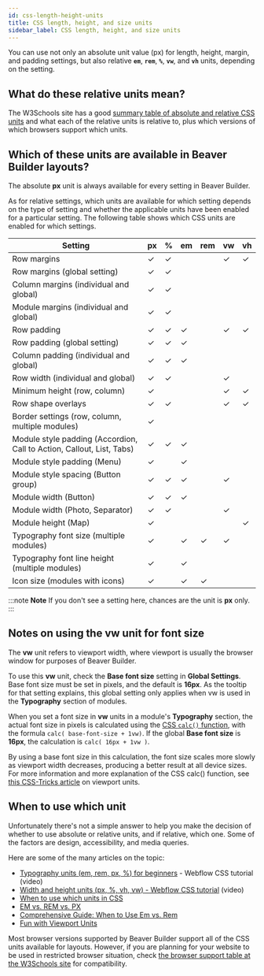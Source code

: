 ```yaml
---
id: css-length-height-units
title: CSS length, height, and size units
sidebar_label: CSS length, height, and size units
---
```


You can use not only an absolute unit value (px) for length, height, margin,
and padding settings, but also relative **`em`**, **`rem`**, **`%`**, **`vw`**,
and **`vh`** units, depending on the setting.

## What do these relative units mean?

The W3Schools site has a good [summary table of absolute and relative CSS units](https://www.w3schools.com/cssref/css_units.asp) and what each of the relative units is relative to, plus which versions of which browsers support
which units.

##  Which of these units are available in Beaver Builder layouts?

The absolute **px** unit is always available for every setting in Beaver
Builder.

As for relative settings, which units are available for which setting depends
on the type of setting and whether the applicable units have been enabled for
a particular setting. The following table shows which CSS units are enabled
for which settings.

Setting  |  px  |  %  |  em  |  rem  |  vw  |  vh  
---|---|---|---|---|---|---  
Row margins  |  ✓  |  ✓  |  |  |  ✓  |  ✓  
Row margins (global setting)  |  ✓  |  ✓  |  |  |  |  
Column margins (individual and global)  |  ✓  |  ✓  |  |  |  |  
Module margins (individual and global)  |  ✓  |  ✓  |  |  |  |  
Row padding  |  ✓  |  ✓  |  ✓  |  |  ✓  |  ✓  
Row padding (global setting)  |  ✓  |  ✓  |  ✓  |  |  |  
Column padding (individual and global)  |  ✓  |  ✓  |  ✓  |  |  |  
Row width (individual and global)  |  ✓  |  ✓  |  |  |  ✓  |  
Minimum height (row, column)  |  ✓  |  |  |  |  ✓  |  ✓  
Row shape overlays  |  ✓  |  ✓  |  |  |  ✓  |  ✓  
Border settings (row, column, multiple modules)  |  ✓  |  |  |  |  |  
Module style padding (Accordion, Call to Action, Callout, List, Tabs)  |  ✓  |  ✓  |  ✓  |  |  |  
Module style padding (Menu)  |  ✓  |  |  ✓  |  |  |  
Module style spacing (Button group)  |  ✓  |   ✓  |  ✓  |  |   ✓  |  
Module width (Button)  |  ✓  |  ✓  |  ✓  |  |  |  
Module width (Photo, Separator)  |  ✓  |  ✓  |  |  |  ✓  |  
Module height (Map)  |  ✓  |  |  |  |  |  ✓  
Typography font size (multiple modules)  |  ✓  |  |  ✓  |  ✓  | ✓ |  
Typography font line height (multiple modules)  |  ✓  |  |  ✓  |  |  |  
Icon size (modules with icons)  |  ✓  |  |  ✓  |  ✓  |  |  

:::note **Note**
If you don't see a setting here, chances are the unit is **px** only.
:::

## Notes on using the vw unit for font size

The **vw** unit refers to viewport width, where viewport is usually the browser window for purposes of Beaver Builder.

To use this **vw** unit, check the **Base font size** setting in **Global Settings**. Base font size must be set in pixels, and the default is **16px**. As the tooltip for that setting explains, this global setting only applies when vw is used in the **Typography** section of modules.

When you set a font size in **vw** units in a module's **Typography** section, the actual font size in pixels is calculated using the [CSS `calc()` function](https://www.w3schools.com/cssref/func_calc.asp), with the formula `calc( base-font-size + 1vw)`. If the global **Base font size** is **16px**, the calculation is `calc( 16px + 1vw )`.

By using a base font size in this calculation, the font size scales more slowly as viewport width decreases, producing a better result at all device sizes. For more information and more explanation of the CSS calc() function, see [this CSS-Tricks article](https://css-tricks.com/fun-viewport-units/#article-header-id-1) on viewport units.

## When to use which unit

Unfortunately there's not a simple answer to help you make the decision of
whether to use absolute or relative units, and if relative, which one. Some of
the factors are design, accessibility, and media queries.

Here are some of the many articles on the topic:

  * [Typography units (em, rem, px, %) for beginners](https://www.youtube.com/watch?v=OQXZb3W6sgE) \- Webflow CSS tutorial (video)
  * [Width and height units (px, %, vh, vw) - Webflow CSS tutorial](https://www.youtube.com/watch?v=__KNqdpqji0) (video)
  * [When to use which units in CSS](https://daveredfern.com/use-units-css/)
  * [EM vs. REM vs. PX](https://engageinteractive.co.uk/blog/em-vs-rem-vs-px)
  * [Comprehensive Guide: When to Use Em vs. Rem](https://webdesign.tutsplus.com/tutorials/comprehensive-guide-when-to-use-em-vs-rem--cms-23984)
  * [Fun with Viewport Units](https://css-tricks.com/fun-viewport-units/)

Most browser versions supported by Beaver Builder support all of the CSS units
available for layouts. However, if you are planning for your website to be
used in restricted browser situation, check [the browser support table at the
W3Schools site](https://www.w3schools.com/cssref/css_units.asp) for
compatibility.
